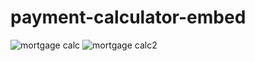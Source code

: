 # payment-calculator-embed

![mortgage calc](https://cdn.dribbble.com/users/971757/screenshots/6766975/mortgage_calculator.png)
![mortgage calc2](https://cdn.dribbble.com/users/971757/screenshots/9873424/media/cce31fd2599c9d4bf12fcdbc7411797f.png)
